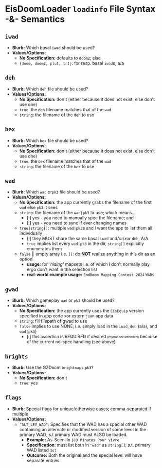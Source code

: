 # EisDoomLoader `loadinfo` File Syntax -&- Semantics

## `iwad`
* **Blurb:** Which basal `iwad` should be used?
* **Values/Options:**
	* **No Specification:** defaults to `doom2`; else
	* `{doom, doom2, plut, tnt}`: for resp. basal `iwad`s, a/a
## `deh`
* **Blurb:** Which `deh` file should be used?
* **Values/Options:**
	* **No Specification:** don't (either because it does not exist, else don't use one)
	* `true`: the `deh` filename matches that of the `wad`
	* `string`: the filename of the `deh` to use

## `bex`
* **Blurb:** Which `bex` file should be used?
* **Values/Options:**
	* **No Specification:** don't (either because it does not exist, else don't use one)
	* `true`: the `bex` filename matches that of the `wad`
	* `string`: the filename of the `bex` to use
## `wad`
* **Blurb:** Which `wad` or`pk3` file should be used?
* **Values/Options:**
	* **No Specification:** the app currently grabs the filename of the first `wad` else `pk3` it sees
	* `string`: the filename of the `wad|pk3` to use; which means...
		* [!] yes - you need to manually spec the filename; and
		* [!] yes - you need to sync if ever changing names 
	* `true|string[]`: multiple `wad|pk3`s and I want the app to list them all individually
		* [!] they MUST share the same basal `iwad` and/or/xor `deh`, A/A
		* `true` implies list every `wad|pk3` in the dir, `string[]` explicitly enumerates them 
  * `false` || empty array i.e. `[]`: do **NOT** realize anything in this dir as an option!
    * **usage:** for *'hiding'* mapsets i.e. of which I don't normally play ergo don't want in the selection list
    * **real-world example usage:** `EndDoom Mapping Contest 2024` `WAD`s
## `gwad`
* **Blurb:** Which gameplay `wad` or `pk3` should be used?
* **Values/Options:**
	* **No Specification:** the app currently uses the `EisEquip` version specified in app code xor extern `json` app data
	* `string`: fill filepath of gwad to use
	* `false` implies to use NONE; i.e. simply load in the `iwad`, `deh` (a/a), and `wad|pk3`} 
		- [i] this assertion is REQUIRED if desired <span style="font-size:0.75em;">(rhyme not intended)</span> because of the current no-spec handling (see above)
## `brights`
* **Blurb:** Use the GZDoom `brightmaps` `pk3`?
* **Values/Options:**
	* **No Specification:** don't
	* `true`: yes
## `flags`
* **Blurb:** Special flags for unique/otherwise cases; comma-separated if multiple
* **Values/Options:**
	* `"ALT_LEV_WAD"`: Specifies that the WAD has a special other WAD containing an alternate or modified version of some level in the primary WAD; s.t primary WAD must ALSO be loaded.
		* **Example:** As-Seen-In `180 Minutes Pour Vivre`
		* **Specification:** must list both in `"wad"` as `string[]`; s.t. primary WAD listed `1st`
		* **Outcome:** Both the original and the special level will have separate entries

